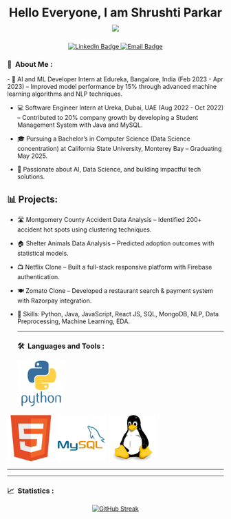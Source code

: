 
<head>
  <meta charset="UTF-8">
  <meta name="viewport" content="width=device-width, initial-scale=1.0">
</head>
<body>
<div style="text-align: center;">

  <h1 align="center">Hello Everyone, I am Shrushti Parkar <img src="https://media.giphy.com/media/hvRJCLFzcasrR4ia7z/giphy.gif" width="40"></h1>

 
</div>
<p align="center">
<a href="https://www.linkedin.com/in/shrushti-parkar/" target="_blank" rel="noopener noreferrer">
  <img src="https://img.shields.io/badge/LinkedIn-blue?style=for-the-badge&logo=linkedin&logoColor=white" alt="LinkedIn Badge">
</a>

<a href="mailto:shrushtiparkar@gmail.com" target="_blank" rel="noopener noreferrer">
  <img src="https://img.shields.io/badge/Email-red?style=for-the-badge&logo=gmail&logoColor=white" alt="Email Badge">
</a>
</p>



  <h3>🧠 &nbsp;About Me :</h3>
  - 💼 AI and ML Developer Intern at Edureka, Bangalore, India (Feb 2023 - Apr 2023) – Improved model performance by 15% through advanced machine learning algorithms and NLP techniques.
  
  - 💻 Software Engineer Intern at Ureka, Dubai, UAE (Aug 2022 - Oct 2022) – Contributed to 20% company growth by developing a Student Management System with Java and MySQL.
  
  - 🎓 Pursuing a Bachelor’s in Computer Science (Data Science concentration) at California State University, Monterey Bay – Graduating May 2025.
  
  - 🌱 Passionate about AI, Data Science, and building impactful tech solutions.

## 📊 Projects:

- 🛣️ Montgomery County Accident Data Analysis – Identified 200+ accident hot spots using clustering techniques.
- 🏠 Shelter Animals Data Analysis – Predicted adoption outcomes with statistical models.
- 📺 Netflix Clone – Built a full-stack responsive platform with Firebase authentication.
- 🍽️ Zomato Clone – Developed a restaurant search & payment system with Razorpay integration.
- 🚀 Skills: Python, Java, JavaScript, React JS, SQL, MongoDB, NLP, Data Preprocessing, Machine Learning, EDA.

  <hr>

  <h3>🛠 &nbsp;Languages and Tools :</h3>
  <p>
   <img src="https://github.com/devicons/devicon/blob/master/icons/python/python-original-wordmark.svg" title="Python" alt="Python" width="110" height="110">&nbsp;
<img src="https://github.com/devicons/devicon/blob/master/icons/html5/html5-original.svg" title="HTML5" alt="HTML" width="110" height="110">&nbsp;
<img src="https://github.com/devicons/devicon/blob/master/icons/mysql/mysql-original-wordmark.svg" title="MySQL" alt="MySQL" width="110" height="110">&nbsp;
<img src="https://github.com/devicons/devicon/blob/master/icons/linux/linux-original.svg" title="Linux" alt="Linux" width="110" height="110">&nbsp;    


  </p>

  <hr>


  <hr>

  <h3>📈 &nbsp;Statistics :</h3>
  <p style="text-align: center;">
    <a href="https://git.io/streak-stats"><img src="https://github-readme-streak-stats.herokuapp.com?user=shruparkar1234&theme=meta-dark" alt="GitHub Streak" /></a>
      </p>
    
</body>
</html>
